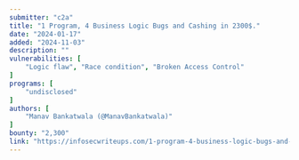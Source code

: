 ```yaml
---
submitter: "c2a"
title: "1 Program, 4 Business Logic Bugs and Cashing in 2300$."
date: "2024-01-17"
added: "2024-11-03"
description: ""
vulnerabilities: [
    "Logic flaw", "Race condition", "Broken Access Control"
]
programs: [
    "undisclosed"
]
authors: [
    "Manav Bankatwala (@ManavBankatwala)"
]
bounty: "2,300"
link: "https://infosecwriteups.com/1-program-4-business-logic-bugs-and-cashing-in-2300-299b42236993"
---
```




